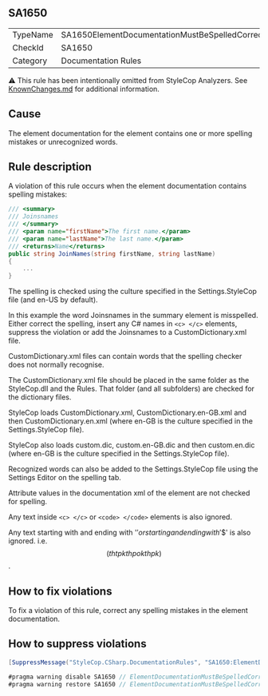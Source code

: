﻿## SA1650

<table>
<tr>
  <td>TypeName</td>
  <td>SA1650ElementDocumentationMustBeSpelledCorrectly</td>
</tr>
<tr>
  <td>CheckId</td>
  <td>SA1650</td>
</tr>
<tr>
  <td>Category</td>
  <td>Documentation Rules</td>
</tr>
</table>

:warning: This rule has been intentionally omitted from StyleCop Analyzers. See [KnownChanges.md](KnownChanges.md) for
additional information.

## Cause

The element documentation for the element contains one or more spelling mistakes or unrecognized words.

## Rule description

A violation of this rule occurs when the element documentation contains spelling mistakes:

```csharp
/// <summary>
/// Joinsnames
/// </summary>
/// <param name="firstName">The first name.</param>
/// <param name="lastName">The last name.</param>
/// <returns>Name</returns>
public string JoinNames(string firstName, string lastName)
{
    ...
}
```

The spelling is checked using the culture specified in the Settings.StyleCop file (and en-US by default).

In this example the word Joinsnames in the summary element is misspelled. Either correct the spelling, insert any C# names in `<c> </c>` elements, suppress the violation or add the Joinsnames to a CustomDictionary.xml file.

CustomDictionary.xml files can contain words that the spelling checker does not normally recognise.

The CustomDictionary.xml file should be placed in the same folder as the StyleCop.dll and the Rules. That folder (and all subfolders) are checked for the dictionary files.

StyleCop loads CustomDictionary.xml, CustomDictionary.en-GB.xml and then CustomDictionary.en.xml (where en-GB is the culture specified in the Settings.StyleCop file).

StyleCop also loads custom.dic, custom.en-GB.dic and then custom.en.dic (where en-GB is the culture specified in the Settings.StyleCop file).

Recognized words can also be added to the Settings.StyleCop file using the Settings Editor on the spelling tab.

Attribute values in the documentation xml of the element are not checked for spelling.

Any text inside `<c> </c>` or `<code> </code>` elements is also ignored.

Any text starting with and ending with '$' or starting and ending with '$$' is also ignored. i.e. $$(thtp kthpo kthpk)$$.

## How to fix violations

To fix a violation of this rule, correct any spelling mistakes in the element documentation.

## How to suppress violations

```csharp
[SuppressMessage("StyleCop.CSharp.DocumentationRules", "SA1650:ElementDocumentationMustBeSpelledCorrectly", Justification = "Reviewed.")]
```

```csharp
#pragma warning disable SA1650 // ElementDocumentationMustBeSpelledCorrectly
#pragma warning restore SA1650 // ElementDocumentationMustBeSpelledCorrectly
```
